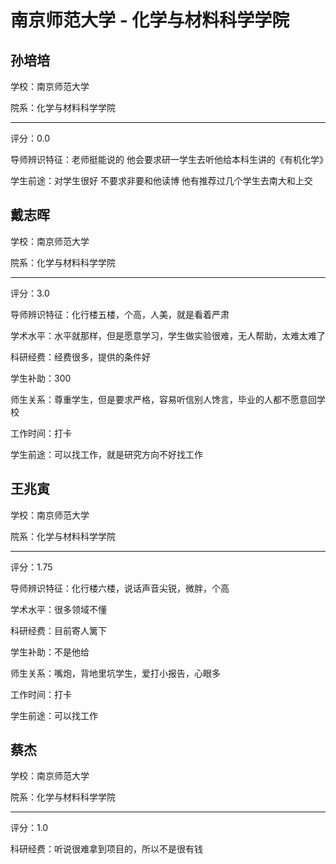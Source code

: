 # 南京师范大学 - 化学与材料科学学院

## 孙培培

学校：南京师范大学

院系：化学与材料科学学院

* * *

评分：0.0

导师辨识特征：老师挺能说的 他会要求研一学生去听他给本科生讲的《有机化学》

学生前途：对学生很好 不要求非要和他读博 他有推荐过几个学生去南大和上交

## 戴志晖

学校：南京师范大学

院系：化学与材料科学学院

* * *

评分：3.0

导师辨识特征：化行楼五楼，个高，人美，就是看着严肃

学术水平：水平就那样，但是愿意学习，学生做实验很难，无人帮助，太难太难了

科研经费：经费很多，提供的条件好

学生补助：300

师生关系：尊重学生，但是要求严格，容易听信别人馋言，毕业的人都不愿意回学校

工作时间：打卡

学生前途：可以找工作，就是研究方向不好找工作

## 王兆寅

学校：南京师范大学

院系：化学与材料科学学院

* * *

评分：1.75

导师辨识特征：化行楼六楼，说话声音尖锐，微胖，个高

学术水平：很多领域不懂

科研经费：目前寄人篱下

学生补助：不是他给

师生关系：嘴炮，背地里坑学生，爱打小报告，心眼多

工作时间：打卡

学生前途：可以找工作

## 蔡杰

学校：南京师范大学

院系：化学与材料科学学院

* * *

评分：1.0

科研经费：听说很难拿到项目的，所以不是很有钱